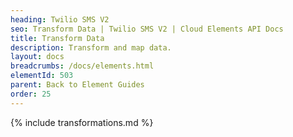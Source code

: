 ```yaml
---
heading: Twilio SMS V2
seo: Transform Data | Twilio SMS V2 | Cloud Elements API Docs
title: Transform Data
description: Transform and map data.
layout: docs
breadcrumbs: /docs/elements.html
elementId: 503
parent: Back to Element Guides
order: 25
---
```


{% include transformations.md %}
